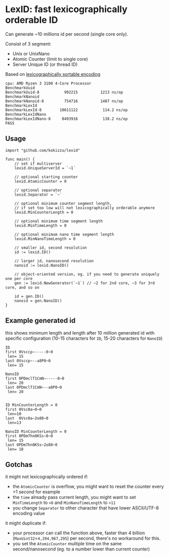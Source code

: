 
# LexID: fast lexicographically orderable ID

Can generate ~10 millions id per second (single core only).

Consist of 3 segment:
- Unix or UnixNano
- Atomic Counter (limit to single core)
- Server Unique ID (or thread ID)

Based on [lexicographically sortable encoding](//github.com/kokizzu/gotro/S)

```
cpu: AMD Ryzen 3 3100 4-Core Processor            
BenchmarkUuid
BenchmarkUuid-8        	  992215	      1213 ns/op
BenchmarkNanoid
BenchmarkNanoid-8      	  754716	      1487 ns/op
BenchmarkLexId
BenchmarkLexId-8       	10611122	       114.2 ns/op
BenchmarkLexIdNano
BenchmarkLexIdNano-8   	 8493916	       138.2 ns/op
PASS
```

## Usage

```
import "github.com/kokizzu/lexid"

func main() {
	// set if multiserver
	lexid.UniqueServerId = `~1`
	
	// optional starting counter
	lexid.AtomicCounter = 0
	
	// optional separator
	lexid.Separator = `~`
	
	// optional minimum counter segment length, 
	// if set too low will not lexicographically orderable anymore
	lexid.MinCounterLength = 0
	
	// optional minimum time segment length
	lexid.MinTimeLength = 0
	
	// optional minimum nano time segment length
	lexid.MinNanoTimeLength = 0
	
	// smaller id, second resolution
	id := lexid.ID()
	
	// larger id, nanosecond resolution
	nanoid := lexid.NanoID()
	
	// object-oriented version, eg. if you need to generate uniquely one per core
	gen := lexid.NewGenerator(`~1`) // ~2 for 2nd core, ~3 for 3rd core, and so on
	
	id = gen.ID()
	nanoid = gen.NanoID()
}
```

## Example generated id

this shows minimum length and length after 10 million generated id with specific configuration (10-15 characters for `ID`, 15-20 characters for `NanoID`)

```
ID 
first 0Vsccp~-----0~0
 len= 15
last 0Vsccp~--a8P0~0
 len= 15

NanoID
first 0PDmclT1CmN~-----0~0
 len= 20
last 0PDmclT1CmN~--a8P0~0
 len= 20


ID MinCounterLength = 0
first 0Vsc0a~0~0 
 len=10
last  0Vsc0a~2o80~0 
 len=13

NanoID MinCounterLength = 0
first 0PDm7hn0KSs~0~0
 len= 15
last 0PDm7hn0KSs~2o80~0
 len= 18 
```

## Gotchas

it might not lexicographically ordered if:
- the `AtomicCounter` is overflow, you might want to reset the counter every >1 second for example
- the `time` already pass current length, you might want to set `MinTimeLength` to `>6` and `MinNanoTimeLength` to `>11` 
- you change `Separator` to other character that have lower ASCII/UTF-8 encoding value

it might duplicate if:
- your processor can call the function above, faster than 4 billion (`MaxUint32`=`4,294,967,295`) per second, there's no workaround for this.
- you set the `AtomicCounter` multiple time on the same second/nanosecond (eg. to a number lower than current counter)
